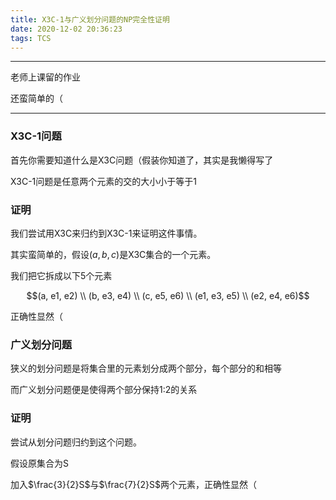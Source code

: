 ```yaml
---
title: X3C-1与广义划分问题的NP完全性证明
date: 2020-12-02 20:36:23
tags: TCS
---
```


---

老师上课留的作业

还蛮简单的（

---

### X3C-1问题

首先你需要知道什么是X3C问题（假装你知道了，其实是我懒得写了

X3C-1问题是任意两个元素的交的大小小于等于1

### 证明

我们尝试用X3C来归约到X3C-1来证明这件事情。

其实蛮简单的，假设$(a,b,c)$是X3C集合的一个元素。

我们把它拆成以下5个元素

$$(a, e1, e2) \\ (b, e3, e4) \\ (c, e5, e6) \\ (e1, e3, e5) \\ (e2, e4, e6)$$

正确性显然（

### 广义划分问题

狭义的划分问题是将集合里的元素划分成两个部分，每个部分的和相等

而广义划分问题便是使得两个部分保持1:2的关系

### 证明

尝试从划分问题归约到这个问题。

假设原集合为S

加入$\frac{3}{2}S$与$\frac{7}{2}S$两个元素，正确性显然（
